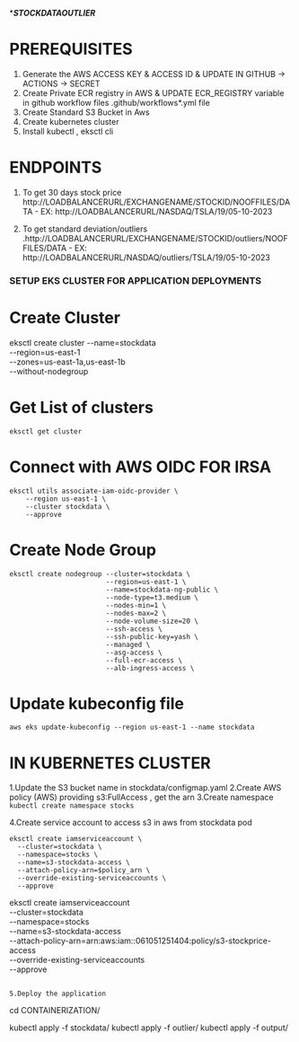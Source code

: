 ****STOCKDATAOUTLIER***

# PREREQUISITES

1. Generate the AWS ACCESS KEY & ACCESS ID & UPDATE IN GITHUB -> ACTIONS -> SECRET
2. Create Private ECR registry in AWS & UPDATE ECR_REGISTRY variable in github workflow files .github/workflows*.yml file
3. Create Standard S3 Bucket in Aws
4. Create kubernetes cluster 
5. Install kubectl , eksctl cli

# ENDPOINTS
1. To get 30 days stock price
http://LOADBALANCERURL/EXCHANGENAME/STOCKID/NOOFFILES/DATA - 
EX: http://LOADBALANCERURL/NASDAQ/TSLA/19/05-10-2023

2. To get standard deviation/outliers
.http://LOADBALANCERURL/EXCHANGENAME/STOCKID/outliers/NOOFFILES/DATA - 
EX: http://LOADBALANCERURL/NASDAQ/outliers/TSLA/19/05-10-2023


### SETUP EKS CLUSTER FOR APPLICATION DEPLOYMENTS ####

# Create Cluster
eksctl create cluster --name=stockdata \
                      --region=us-east-1 \
                      --zones=us-east-1a,us-east-1b \
                      --without-nodegroup 

# Get List of clusters
```
eksctl get cluster     
```
# Connect with AWS OIDC FOR IRSA

```
eksctl utils associate-iam-oidc-provider \
    --region us-east-1 \
    --cluster stockdata \
    --approve
```
# Create Node Group
```
eksctl create nodegroup --cluster=stockdata \
                        --region=us-east-1 \
                        --name=stockdata-ng-public \
                        --node-type=t3.medium \
                        --nodes-min=1 \
                        --nodes-max=2 \
                        --node-volume-size=20 \
                        --ssh-access \
                        --ssh-public-key=yash \
                        --managed \
                        --asg-access \
                        --full-ecr-access \
                        --alb-ingress-access \                                         
```
# Update kubeconfig file 

```
aws eks update-kubeconfig --region us-east-1 --name stockdata
```

# IN KUBERNETES CLUSTER

1.Update the S3 bucket name in stockdata/configmap.yaml
2.Create AWS policy (AWS) providing s3:FullAccess , get the arn
3.Create namespace
``` kubectl create namespace stocks ```

4.Create service account to access s3 in aws from stockdata pod
```
eksctl create iamserviceaccount \
  --cluster=stockdata \
  --namespace=stocks \
  --name=s3-stockdata-access \
  --attach-policy-arn=$policy_arn \
  --override-existing-serviceaccounts \
  --approve

```
eksctl create iamserviceaccount \
  --cluster=stockdata \
  --namespace=stocks \
  --name=s3-stockdata-access \
  --attach-policy-arn=arn:aws:iam::061051251404:policy/s3-stockprice-access \
  --override-existing-serviceaccounts \
  --approve
```

5.Deploy the application 

```
cd CONTAINERIZATION/

kubectl apply -f stockdata/
kubectl apply -f outlier/
kubectl apply -f output/

```

